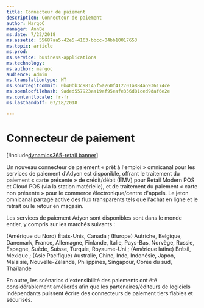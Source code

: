 ```yaml
---
title: Connecteur de paiement
description: Connecteur de paiement
author: MargoC
manager: AnnBe
ms.date: 7/22/2018
ms.assetid: 55687aa5-42e5-4163-bbcc-04bb10017653
ms.topic: article
ms.prod: 
ms.service: business-applications
ms.technology: 
ms.author: margoc
audience: Admin
ms.translationtype: HT
ms.sourcegitcommit: 0b40bb3c98145f5a260f412701a884a5936174ce
ms.openlocfilehash: 9aded557923aa19af95eafe356d81ced9daf6e2e
ms.contentlocale: fr-fr
ms.lasthandoff: 07/18/2018

---
```

#  <a name="payment-connector"></a>Connecteur de paiement

[!include[dynamics365-retail banner](../includes/dynamics365-retail.md)]




Un nouveau connecteur de paiement « prêt à l'emploi » omnicanal pour les services de paiement d'Adyen est disponible, offrant le traitement du paiement « carte présente » de crédit/débit (EMV) pour Retail Modern POS et Cloud POS (via la station matérielle), et de traitement du paiement « carte non présente » pour le commerce électronique/centre d'appels. Le jeton omnicanal partagé active des flux transparents tels que l'achat en ligne et le retrait ou le retour en magasin.

Les services de paiement Adyen sont disponibles sont dans le monde entier, y compris sur les marchés suivants :

(Amérique du Nord) États-Unis, Canada ; (Europe) Autriche, Belgique, Danemark, France, Allemagne, Finlande, Italie, Pays-Bas, Norvège, Russie, Espagne, Suède, Suisse, Turquie, Royaume-Uni ; (Amérique latine) Brésil, Mexique ; (Asie Pacifique) Australie, Chine, Inde, Indonésie, Japon, Malaisie, Nouvelle-Zélande, Philippines, Singapour, Corée du sud, Thaïlande

En outre, les scénarios d'extensibilité des paiements ont été considérablement améliorés afin que les partenaires/éditeurs de logiciels indépendants puissent écrire des connecteurs de paiement tiers fiables et sécurisés.

